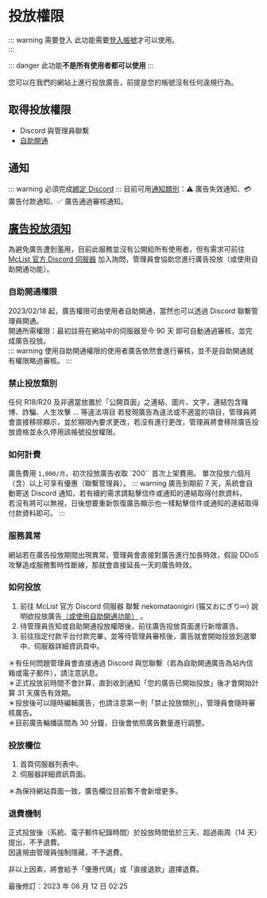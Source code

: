 # 投放權限
::: warning 需要登入
此功能需要[登入帳號](https://www.mc-list.xyz/user)才可以使用。  
:::

::: danger
此功能**不是所有使用者都可以使用**
:::

您可以在我們的網站上進行投放廣告，前提是您的帳號沒有任何違規行為。  

## 取得投放權限
- Discord 與管理員聯繫
- [自助開通](https://www.mc-list.xyz/adManager/self-approve)

## 通知
::: warning
必須完成[綁定 Discord](/other/bind-discord.md)
:::
目前可用[通知類別](/other/bind-discord#類別)：:warning: 廣告失效通知、:credit_card: 廣告付款通知、:white_check_mark: 廣告通過審核通知。

## [廣告投放須知](https://www.mc-list.xyz/advertising)

為避免廣告遭到濫用，目前此服務並沒有公開給所有使用者，但有需求可前往 [McList 官方 Discord 伺服器](https://discord.gg/VaQAY2s) 加入詢問，管理員會協助您進行廣告投放（或使用自助開通功能）。

### 自助開通權限
2023/02/18 起，廣告權限可由使用者自助開通，當然也可以透過 Discord 聯繫管理員開通。  
開通所需權限：最初註冊在網站中的伺服器至今 90 天 即可自動通過審核，並完成廣告投放。  
::: warning
使用自助開通權限的使用者廣告依然會進行審核，並不是自助開通就有權限略過審核。
:::

### 禁止投放類別
任何 R18/R20 及非適當放置於「公開頁面」之連結、圖片、文字，連結包含賭博、詐騙、人生攻擊 ... 等違法項目
若發現廣告為違法或不適當的項目，管理員將會直接移除顯示，並於期限內要求更改，若沒有進行更改，管理員將會移除廣告投放資格並永久停用該帳號投放權限。

### 如何計費
廣告費用 `1,000/月`，初次投放廣告收取 `200`` 首次上架費用。
單次投放六個月（含）以上可享有優惠（聯繫管理員）。
::: warning
廣告到期前 7 天，系統會自動寄送 Discord 通知，若有續約需求請點擊信件或通知的連結取得付款資料，  
若沒有將可以無視，日後想要重新恢復廣告顯示也一樣點擊信件或通知的連結取得付款資料即可。
:::

### 服務異常
網站若在廣告投放期間出現異常，管理員會直接對廣告進行加長時效，假設 DDoS 攻擊造成服務暫時性斷線，那就會直接延長一天的廣告時效。

### 如何投放
1. 前往 McList 官方 Discord 伺服器 聯繫 nekomataonigiri (猫又おにぎり💤) 說明欲投放廣告[（或使用自助開通功能）](https://www.mc-list.xyz/adManager/self-approve) 。
2. 待管理員告知或自助開通投放權限後，前往廣告投放頁面進行新增廣告。
3. 前往指定付款平台付款完畢，並等待管理員審核後，廣告就會開始投放到選單中、伺服器詳細資訊頁中。

＊有任何問題管理員會直接通過 Discord 與您聯繫（若為自助開通廣告為站內信箱或電子郵件），請注意訊息。  
＊正式投放前時間不會計算，直到收到通知「您的廣告已開始投放」後才會開始計算 31 天廣告有效期。  
＊投放後可以隨時編輯廣告，也請注意第一則「禁止投放類別」，管理員會隨時審核廣告。  
＊目前廣告輪播區間為 30 分鐘，日後會依照廣告數量進行調整。

### 投放欄位
1. 首頁伺服器列表中。
2. 伺服器詳細資訊頁面。

＊為保持網站頁面一致，廣告欄位目前暫不會新增更多。

### 退費機制
正式投放後（系統、電子郵件紀錄時間）於投放時間低於三天、超過兩周（14 天）提出，不予退費。  
因違規由管理員強制隱藏，不予退費。

非以上因素，將會給予「優惠代碼」或「直接退款」選擇退費。

最後修訂：2023 年 06 月 12 日 02:25
